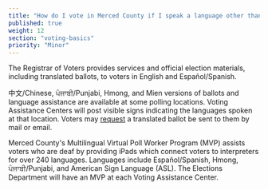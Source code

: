 ```yaml
---
title: "How do I vote in Merced County if I speak a language other than English?"
published: true
weight: 12
section: "voting-basics"
priority: "Minor"
---
```


The Registrar of Voters provides services and official election materials, including translated ballots, to voters in English and Español/Spanish. 

中文/Chinese, ਪੰਜਾਬੀ/Punjabi, Hmong, and Mien versions of ballots and language assistance are available at some polling locations. Voting Assistance Centers will post visible signs indicating the languages spoken at that location. Voters may [request](mailto:mercedelections@countyofmerced.com) a translated ballot be sent to them by mail or email. 

Merced County's Multilingual Virtual Poll Worker Program (MVP) assists voters who are deaf by providing iPads which connect voters to interpreters for over 240 languages. Languages include Español/Spanish, Hmong, ਪੰਜਾਬੀ/Punjabi, and American Sign Language (ASL). The Elections Department will have an MVP at each Voting Assistance Center. 